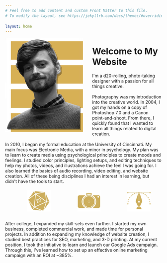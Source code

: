 ```yaml
---
# Feel free to add content and custom Front Matter to this file.
# To modify the layout, see https://jekyllrb.com/docs/themes/#overriding-theme-defaults

layout: home
---
```

<style>
/* Create three equal columns that floats next to each other */
.column {
  float: left;
  width: 15%;
  padding: 10px;
  margin-left: 12%;
  margin-right: 1%;
  margin-top: 2%
}

/* Clear floats after the columns */
.row:after {
  content: "";
  display: table;
  clear: both;
}
</style>


<p>
<img src="uploads/assets/profile4.jpg" alt="Profile photo of Cameron Coyan." style="float:left;width:250px;margin-right:30px;margin-bottom: 10px;"> 
<h1>Welcome to My Website</h1>
I'm a d20-rolling, photo-taking designer with a passion for all things creative.
<br>
<br>
Photography was my introduction into the creative world. In 2004, I got my hands on a copy of Photoshop 7.0 and a Canon point-and-shoot. From there, I quickly found that I wanted to learn all things related to digital creation.
<br>
<br>
In 2010, I began my formal education at the University of Cincinnati. My main focus was Electronic Media, with a minor in psychology. My plan was to learn to create media using psychological principles to create moods and feelings. I studied color principles, lighting setups, and editing techniques to help my photos, videos, and illustrations achieve the feel I was going for. I also learned the basics of audio recording, video editing, and website creation. All of these being disciplines I had an interest in learning, but didn't have the tools to start.
<br>
<div class="row">
	<div class="column">
		<img src="uploads/assets/dice.jpg" alt="Illustration of a d20 dice." style="width:100px;">
	</div>
	<div class="column">
		<img src="uploads/assets/camera.jpg" alt="Illustration of a camera." style="width:100px;">
	</div>
	<div class="column">
		<img src="uploads/assets/design.jpg" alt="Illustration of the pen tool." style="width:100px;">
	</div>
</div>
<br>
After college, I expanded my skill-sets even further. I started my own business, completed commercial work, and made time for personal projects. In addition to expanding my knowledge of website creation, I studied best practices for SEO, marketing, and 3-D printing. At my current position, I took the initiative to learn and launch our Google Ads campaign. Through this, I've learned how to set up an effective online marketing campaign with an ROI at ~385%.
</p>
